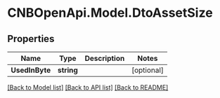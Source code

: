 # CNBOpenApi.Model.DtoAssetSize

## Properties

Name | Type | Description | Notes
------------ | ------------- | ------------- | -------------
**UsedInByte** | **string** |  | [optional] 

[[Back to Model list]](../../README.md#documentation-for-models) [[Back to API list]](../../README.md#documentation-for-api-endpoints) [[Back to README]](../../README.md)


